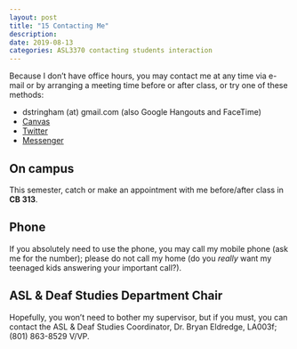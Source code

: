 ```yaml
---
layout: post
title: "15 Contacting Me"
description:
date: 2019-08-13
categories: ASL3370 contacting students interaction
---
```


Because I don’t have office hours, you may contact me at any time via e-mail or by arranging a meeting time before or after class, or try one of these methods:

* dstringham (at) gmail.com (also Google Hangouts and FaceTime)
* [Canvas](https://uvu.instructure.com)
* [Twitter](http://twitter.com/stringd)
* [Messenger](https://www.messenger.com)

## On campus

This semester, catch or make an appointment with me before/after class in **CB 313**.

## Phone

If you absolutely need to use the phone, you may call my mobile phone (ask me for the number); please do not call my home (do you *really* want my teenaged kids answering your important call?).

## ASL & Deaf Studies Department Chair

Hopefully, you won’t need to bother my supervisor, but if you must, you can contact the ASL & Deaf Studies Coordinator, Dr. Bryan Eldredge, LA003f; (801) 863-8529 V/VP.